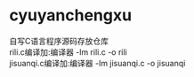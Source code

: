 # cyuyanchengxu
自写C语言程序源码存放仓库  
rili.c编译加:编译器 -lm rili.c -o rili  
jisuanqi.c编译加:编译器 -lm jisuanqi.c -o jisuanqi  

